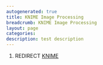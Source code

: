 ```yaml
---
autogenerated: true
title: KNIME Image Processing
breadcrumb: KNIME Image Processing
layout: page
categories: 
description: test description
---
```


1.  REDIRECT [KNIME](KNIME )
